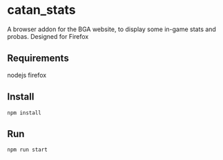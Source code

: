 # catan_stats

A browser addon for the BGA website, to display some in-game stats and probas.
Designed for Firefox

## Requirements

nodejs
firefox

## Install

`npm install`

## Run

`npm run start`
